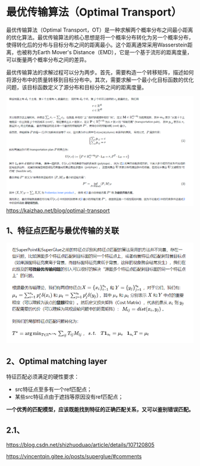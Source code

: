 # 最优传输算法（Optimal Transport）

最优传输算法（Optimal Transport，OT）是一种求解两个概率分布之间最小距离的优化算法。最优传输算法的核心思想是将一个概率分布转化为另一个概率分布，使得转化后的分布与目标分布之间的距离最小。这个距离通常采用Wasserstein距离，也被称为Earth Mover's Distance（EMD），它是一个基于流形的距离度量，可以衡量两个概率分布之间的差异。

最优传输算法的求解过程可以分为两步。首先，需要构造一个转移矩阵，描述如何将源分布中的质量转移到目标分布中。其次，需要求解一个最小化目标函数的优化问题，该目标函数定义了源分布和目标分布之间的距离度量。

![enter description here](./images/1684034919088.png)
https://kaizhao.net/blog/optimal-transport

## 1、特征点匹配与最优传输的关联

![enter description here](./images/1684035315100.png)
## 2、Optimal matching layer

特征匹配必须满足的硬性要求：
- src特征点至多有一个ref匹配点；
- 某些src特征点由于遮挡等原因没有ref匹配点；

**一个优秀的匹配模型，应该既能找到特征的正确匹配关系，又可以鉴别错误匹配。**



## 2.1、
https://blog.csdn.net/shizhuoduao/article/details/107120805

https://vincentqin.gitee.io/posts/superglue/#comments